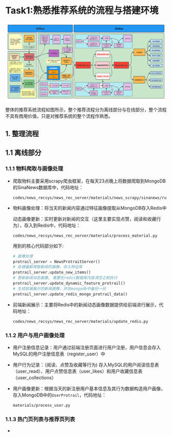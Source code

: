 # Task1:熟悉推荐系统的流程与搭建环境

![](material/ch1-overview.png)

整体的推荐系统流程如图所示，整个推荐流程分为离线部分与在线部分，整个流程不具有商用价值，只是对推荐系统的整个流程作熟悉。

## 1. 整理流程

## 1.1 离线部分

### 1.1.1 物料爬取与画像处理

- 爬取物料主要采用scrapy爬虫框架，在每天23点晚上将数据爬取到MongoDB的SinaNews数据库中，代码地址：

  ```
  codes/news_recsys/news_rec_server/materials/news_scrapy/sinanews/run.py
  ```

- 物料画像处理：将当天的新闻内容通过特征画像提取从MongoDB存入Redis中

  动态画像更新：实时更新对新闻的交互（这里主要实现点赞，阅读和收藏行为），存入到Redis中，代码地址：

  ```
  codes/news_recsys/news_rec_server/materials/process_material.py
  ```

  用到的核心代码部分如下:

  ```python
  # 画像处理
  protrail_server = NewsProtraitServer()
  # 处理最新爬取新闻的画像，存入特征库
  protrail_server.update_new_items()
  # 更新新闻动态画像, 需要在redis数据库内容清空之前执行
  protrail_server.update_dynamic_feature_protrail()
  # 生成前端展示的新闻画像，并在mongodb中备份一份
  protrail_server.update_redis_mongo_protrail_data()
  ```

- 前端新闻展示：主要将Redis中的新闻动态画像数据提供给前端进行展示，代码地址：

  ```
  codes/news_recsys/news_rec_server/materials/update_redis.py	
  ```

### 1.1.2 用户与用户画像处理

- 用户注册信息记录：用户通过前端注册页面进行用户注册，用户信息会存入MySQL的用户注册信息表（register_user）中

- 用户行为记录：（阅读、点赞及收藏等行为) 存入MySQL的用户阅读信息表（user_read）、用户点赞信息表（user_likes）和用户收藏信息表（user_collections）

- 用户画像更新：根据当天的新注册用户基本信息及其行为数据构造用户画像，存入MongoDB中的`UserProtrail`，代码地址：

  ````
  materials/process_user.py
  ````

### 1.1.3 热门页列表与推荐页列表

- 